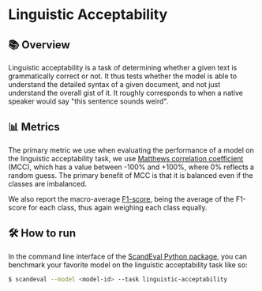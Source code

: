 # Linguistic Acceptability


## 📚 Overview

Linguistic acceptability is a task of determining whether a given text is grammatically
correct or not. It thus tests whether the model is able to understand the detailed
syntax of a given document, and not just understand the overall gist of it. It roughly
corresponds to when a native speaker would say "this sentence sounds weird".


## 📊 Metrics

The primary metric we use when evaluating the performance of a model on the linguistic
acceptability task, we use [Matthews correlation
coefficient](https://en.wikipedia.org/wiki/Matthews_correlation_coefficient) (MCC),
which has a value between -100% and +100%, where 0% reflects a random guess. The primary
benefit of MCC is that it is balanced even if the classes are imbalanced.

We also report the macro-average [F1-score](https://en.wikipedia.org/wiki/F1_score),
being the average of the F1-score for each class, thus again weighing each class
equally.


## 🛠️ How to run

In the command line interface of the [ScandEval Python package](/python-package.md), you
can benchmark your favorite model on the linguistic acceptability task like so:

```bash
$ scandeval --model <model-id> --task linguistic-acceptability
```
